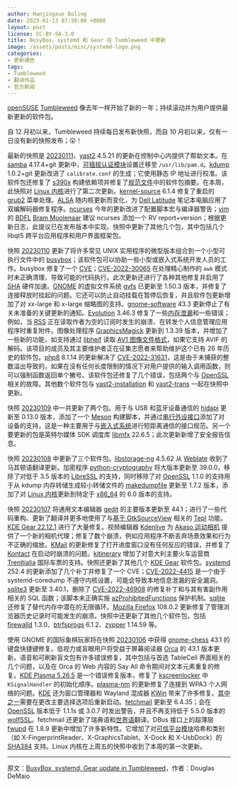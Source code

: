 ```yaml
---
author: Hanjingxue Boling
date: 2023-01-13 07:30:00 +0800
layout: post
license: CC-BY-SA-3.0
title: BusyBox、systemd 和 Gear 在 Tumbleweed 中更新
image: /assets/posts/misc/systemd-logo.png
categories:
- 更新通告
tags:
- Tumbleweed
- 翻译作品
- 官方新闻
---
```


[openSUSE](https://get.opensuse.org/) [Tumbleweed](https://get.opensuse.org/tumbleweed/) 像去年一样开始了新的一年；持续滚动并为用户提供最新更新的软件包。

自 12 月初以来，Tumbleweed 持续每日发布新快照，而自 10 月初以来，仅有一日没有新的快照发布；😮！

最新的快照是 [20230111](https://lists.opensuse.org/archives/list/factory@lists.opensuse.org/thread/F7PLDS44YFZUFSDXUKENDXT55WYRYXQR/)，[yast2](https://github.com/yast/yast-yast2) 4.5.21 的更新在控制中心内提供了帮助文本。在 [samba](https://www.samba.org/) 4.17.4+git 更新中，[可插拔认证模块](https://github.com/linux-pam/linux-pam)设置迁移至 `/usr/lib/pam.d`。[kdump](https://www.kernel.org/doc/html/latest/admin-guide/kdump/kdump.html) 1.0.2+git 更新改进了 `calibrate.conf` 的生成；它使用静态 IP 地址进行校准。该软件包还修复了 [s390x](https://en.wikipedia.org/wiki/Linux_on_IBM_Z#Hardware) 构建依赖项并修复了[规范文件](https://en.opensuse.org/openSUSE:Specfile_guidelines)中的软件包摘要。在本周，此快照对 [Linux 内核](https://www.kernel.org/)进行了第二次更新。[kernel-source](https://www.kernel.org/) 6.1.4 修复了重启的 [grub2](https://www.gnu.org/software/grub/) 菜单处理。[ALSA](https://en.wikipedia.org/wiki/Advanced_Linux_Sound_Architecture) 随内核更新而变化，为 [Dell Latitude](https://www.dell.com/) 笔记本电脑应用了双编解码器修复程序。[ncurses](https://en.wikipedia.org/wiki/Ncurses) 今年的更新改进了配置脚本宏与编译器警告；[vim](https://www.vim.org/) 的 [BDFL](https://en.wikipedia.org/wiki/Benevolent_dictator_for_life) [Bram Moolenaar](https://en.wikipedia.org/wiki/Bram_Moolenaar) 建议 ncurses 添加一个 RV report+version；根据更新日志，此提议已在发布版本中实现。快照中更新了其他几个包，其中包括几个 libqt5 跨平台应用程序和用户界面框架包。

快照 [20230110](https://lists.opensuse.org/archives/list/factory@lists.opensuse.org/thread/PP5JUAFTPD3XUURWBGZ2TTF3WIAIUZLO/) 更新了将许多常见 UNIX 实用程序的微型版本组合到一个小型可执行文件中的 [busybox](https://busybox.net/)；该软件包可以协助一些小型或嵌入式系统开发人员的工作。busybox 修复了一个 [CVE](https://en.wikipedia.org/wiki/Common_Vulnerabilities_and_Exposures)；[CVE-2022-30065](https://www.suse.com/de-de/security/cve/CVE-2022-30065.html) 在处理精心制作的 `awk` 模式时未正确清理，导致可能的代码执行。此次更新还进行了各种其他修复并启用了 [SHA](https://en.wikipedia.org/wiki/Intel_SHA_extensions) 硬件加速。[GNOME](https://www.gnome.org/) 的虚拟文件系统 [gvfs](https://gitlab.gnome.org/GNOME/gvfs) 已更新至 1.50.3 版本，并修复了连接释放时挂起的问题。它还可以防止自动挂载在暂停后恢复，并且软件包更新增加了对 xx-large 和 x-large 缩略图的支持。[gnome-software](https://gitlab.gnome.org/GNOME/gnome-software) 43.3 更新停止了有关未准备的关键更新的通知。[Evolution](https://wiki.gnome.org/Apps/Evolution) 3.46.3 修复了一些[内存泄漏](https://en.wikipedia.org/wiki/Memory_leak)和一些错误；例如，当 [RSS](https://en.wikipedia.org/wiki/RSS) 正在读取作者为空的订阅时发生的崩溃、在转发个人信息管理应用程序时重复附件。图像处理程序 [GraphicsMagick](http://www.graphicsmagick.org/index.html) 更新到 1.3.39 版本，并增加了一些新的功能，如支持通过 [libheif](https://github.com/strukturag/libheif) 读取 [AV1 图像文件格式](https://en.wikipedia.org/wiki/AVIF)，如果它支持 AVIF 的解码。该项目的成员及其主要维护者正在征集志愿者来帮助维护这个已有 26 年历史的软件包。[php8](https://www.php.net/) 8.1.14 的更新解决了 [CVE-2022-31631](https://access.redhat.com/security/cve/cve-2022-31631)，这是由于未捕获的整数溢出导致的，如果在没有任何长度限制的情况下对用户提供的输入调用函数，则可以强制函数返回单个撇号。该软件包还修复了几个错误，包括两个与 [OpenSSL](https://www.openssl.org/) 相关的故障。其他数个软件包与 [yast2-installation](https://github.com/yast/yast-installation) 和 [yast2-trans](https://software.opensuse.org/package/yast2-trans) 一起在快照中更新。

快照 [20230109](https://lists.opensuse.org/archives/list/factory@lists.opensuse.org/thread/U5QIWKTMLN54EEFEPKXRYJKUGC6OT4JU/) 中一共更新了两个包。用于与 USB 和蓝牙设备通信的 [hidapi](https://github.com/libusb/hidapi) 更新至 0.13.0 版本，添加了一个 [Meson](https://mesonbuild.com/) 构建脚本，并通过[串行外设接口](https://en.wikipedia.org/wiki/Serial_Peripheral_Interface)添加了对设备的支持，这是一种主要用于与[嵌入式系统](https://en.wikipedia.org/wiki/Embedded_system)进行短距离通信的接口规范。另一个要更新的包是英特尔媒体 SDK 调度库 [libmfx](https://www.intel.com/content/www/us/en/developer/tools/media-sdk/overview.html) 22.6.5；此次更新新增了安全报告信息。

快照 [20230108](https://lists.opensuse.org/archives/list/factory@lists.opensuse.org/thread/5S2AHIMUM6NUP72YZ3PGGYQ64MZJOM4K/) 中更新了三个软件包。[libstorage-ng](https://github.com/openSUSE/libstorage-ng) 4.5.62 从 [Weblate](https://weblate.org/) 收到了马其顿语翻译更新。加密程序 [python-cryptography](https://pypi.org/project/cryptography/) 将大版本更新至 39.0.0，移除了对低于 3.5 版本的 [LibreSSL](https://www.libressl.org/) 的支持，同时移除了对 [OpenSSL](https://www.openssl.org/) 1.1.0 的支持用于从 kdump 内存转储生成较小转储文件的 [makedumpfile](https://github.com/makedumpfile/makedumpfile) 更新至 1.7.2 版本，添加了对 [Linux 内核](https://www.kernel.org/)更新到特定于 [x86_64](https://en.wikipedia.org/wiki/X86-64) 的 6.0 版本的支持。

快照 [20230107](https://lists.opensuse.org/archives/list/factory@lists.opensuse.org/thread/WIW6R2MJWCUZRUMTQTI7FDO2UFKRQY5V/) 将通用文本编辑器 [gedit](https://wiki.gnome.org/Apps/Gedit) 的主要版本更新至 44.1；进行了一些代码重构、更新了翻译并更多地使用了与[基于 GtkSourceView](https://wiki.gnome.org/Projects/GtkSourceView) 相关的 [Tepl](https://github.com/albfan/tepl) 功能。[KDE Gear 22.12.1](https://kde.org/announcements/gear/22.12.1/) 进行了大量修复。视频编辑器 [Kdenlive](https://kdenlive.org/en/) 为 [Akaso 运动相机](https://www.akasotech.com/action-camera) 提供了一个新的相机代理；修复了数个崩溃，例如应用程序不断丢弃场景效果和行为不正确的缩放。[KMail](https://apps.kde.org/kmail2/) 的更新修复了打开进度窗口没有任何反应的错误，并修复了 [Kontact](https://apps.kde.org/kontact/) 在启动时崩溃的问题。[kitinerary](https://github.com/KDE/kitinerary) 增加了对意大利主要火车运营商 [Trenitialia](https://www.trenitalia.com/) 国际车票的支持。快照还更新了其他几个 [KDE Gear](https://kde.org/announcements/gear/22.12.1/) 软件包。[systemd](https://freedesktop.org/wiki/Software/systemd/) 252.4 的更新添加了几个补丁并修复了一个 CVE；[CVE-2022-4415](https://www.suse.com/security/cve/CVE-2022-4415.html) 是一个由于 systemd-coredump 不遵守内核设置，可能会导致本地信息泄漏的安全漏洞。[sqlite3](https://www.sqlite.org/index.html) 更新至 3.40.1，删除了 [CVE-2022-46908](https://www.suse.com/security/cve/CVE-2022-46908.html) 的修复补丁和与其有害副作用相关的 SQL 函数；该脚本未正确实施 [azProhibitedFunctions](https://github.com/advisories/GHSA-993x-6558-2xmj) 保护机制。[sqlite](https://www.sqlite.org/index.html) 还修复了替代内存中潜在的无限循环。[Mozilla Firefox](https://www.mozilla.org/) 108.0.2 更新修复了管理浏览器历史记录时可能发生的崩溃。快照中还更新了其他几个软件包，包括 [firewalld](https://firewalld.org/) 1.3.0、[btrfsprogs](https://btrfs.wiki.kernel.org/index.php/Main_Page) 6.1.2、[zypper](https://github.com/openSUSE/zypper) 1.14.59 等。

使用 GNOME 的国际象棋玩家将在快照 [20230106](https://lists.opensuse.org/archives/list/factory@lists.opensuse.org/thread/YESUGMMMDCVEHLCMPQXPGNKPA6BXACLX/) 中获得 [gnome-chess](https://wiki.gnome.org/Apps/Chess) 43.1 的键盘快捷键修复。低视力或盲眼用户将受益于屏幕阅读器 [Orca](https://wiki.gnome.org/Projects/Orca) 的 43.1 版本更新。语音和可刷新盲文包有许多错误修复，其中包括与首选 TableCell 界面相关的几个问题，以及在 Orca 的 Web 内容的 Say All 命令期间对文本元素重复的修复。[KDE Plasma 5.26.5](https://kde.org/announcements/plasma/5/5.26.5/) 是一个错误修复版本，修复了 [kscreenlocker](https://github.com/KDE/kscreenlocker) 中 `KSignalHandler` 的初始化顺序。[plasma-nm](https://github.com/KDE/plasma-nm) 的更新修复了连接到 WPA3 个人网络的问题。[KDE](https://kde.org/) 还为窗口管理器和 Wayland 混成器 [KWin](https://invent.kde.org/plasma/kwin) 带来了许多修复。[其中之一](https://invent.kde.org/plasma/kwin/-/commit/e72294d8bff83c9296546d1e1dee2979113fcd86)需要在更改主要选择选项后重新启动。[fetchmail](https://www.fetchmail.info/) 更新至 6.4.35；会在 [OpenSSL](https://www.openssl.org/) 版本低于 1.1.1s 或 3.0.7 时发出警告，并且不再支持低于 5.5.0 版本的 [wolfSSL](https://www.wolfssl.com/)。fetchmail 还更新了瑞典语和[世界语](https://en.wikipedia.org/wiki/Esperanto)翻译。DBus 接口上的超薄层 [fwupd](https://fwupd.org/) 在 1.8.9 更新中增加了许多新特性。它增加了对[可信平台模块](https://en.wikipedia.org/wiki/Trusted_Platform_Module)哈希和类别（如 X-FingerprintReader、X-GraphicsTablet、X-Dock 和 X-UsbDock）的 [SHA384](https://en.wikipedia.org/wiki/SHA-2) 支持。Linux 内核在上周五的快照中收到了本周的第一次更新。

------

原文：[BusyBox, systemd, Gear update in Tumbleweed](https://news.opensuse.org/2023/01/13/busybox-systemd-gear-up-in-tw/)，作者：Douglas DeMaio
